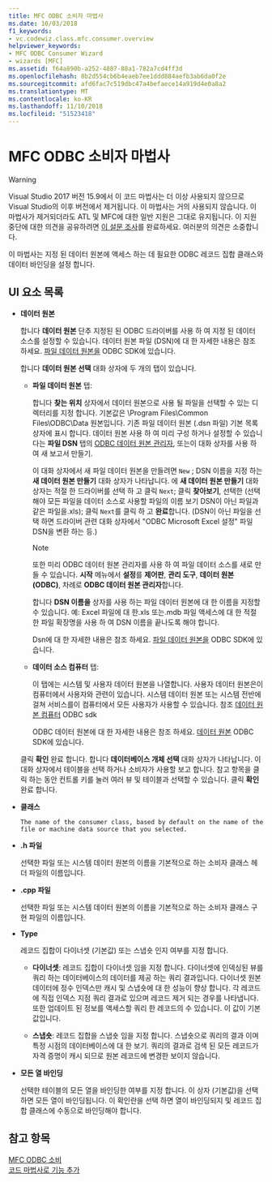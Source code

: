 ```yaml
---
title: MFC ODBC 소비자 마법사
ms.date: 10/03/2018
f1_keywords:
- vc.codewiz.class.mfc.consumer.overview
helpviewer_keywords:
- MFC ODBC Consumer Wizard
- wizards [MFC]
ms.assetid: f64a890b-a252-4887-88a1-782a7cd4ff3d
ms.openlocfilehash: 8b2d554cb6b4eaeb7ee1ddd884aefb3ab6da0f2e
ms.sourcegitcommit: afd6fac7c519dbc47a4befaece14a919d4e0a8a2
ms.translationtype: MT
ms.contentlocale: ko-KR
ms.lasthandoff: 11/10/2018
ms.locfileid: "51523418"
---
```

# <a name="mfc-odbc-consumer-wizard"></a>MFC ODBC 소비자 마법사

> [!WARNING]
> Visual Studio 2017 버전 15.9에서 이 코드 마법사는 더 이상 사용되지 않으므로 Visual Studio의 이후 버전에서 제거됩니다. 이 마법사는 거의 사용되지 않습니다. 이 마법사가 제거되더라도 ATL 및 MFC에 대한 일반 지원은 그대로 유지됩니다. 이 지원 중단에 대한 의견을 공유하려면 [이 설문 조사](https://www.surveymonkey.com/r/QDWKKCN)를 완료하세요. 여러분의 의견은 소중합니다.

이 마법사는 지정 된 데이터 원본에 액세스 하는 데 필요한 ODBC 레코드 집합 클래스와 데이터 바인딩을 설정 합니다.

## <a name="uielement-list"></a>UI 요소 목록

- **데이터 원본**

  합니다 **데이터 원본** 단추 지정된 된 ODBC 드라이버를 사용 하 여 지정 된 데이터 소스를 설정할 수 있습니다. 데이터 원본 파일 (DSN)에 대 한 자세한 내용은 참조 하세요. [파일 데이터 원본을](/previous-versions/windows/desktop/ms715401) ODBC SDK에 있습니다.

  합니다 **데이터 원본 선택** 대화 상자에 두 개의 탭이 있습니다.

  - **파일 데이터 원본** 탭:

     합니다 **찾는 위치** 상자에서 데이터 원본으로 사용 될 파일을 선택할 수 있는 디렉터리를 지정 합니다. 기본값은 \Program Files\Common Files\ODBC\Data 원본입니다. 기존 파일 데이터 원본 (.dsn 파일) 기본 목록 상자에 표시 합니다. 데이터 원본 사용 하 여 미리 구성 하거나 설정할 수 있습니다는 **파일 DSN** 탭의 [ODBC 데이터 원본 관리자](/previous-versions/windows/desktop/ms714024), 또는이 대화 상자를 사용 하 여 새 보고서 만들기.

     이 대화 상자에서 새 파일 데이터 원본을 만들려면 `New` ; DSN 이름을 지정 하는 **새 데이터 원본 만들기** 대화 상자가 나타납니다. 에 **새 데이터 원본 만들기** 대화 상자는 적절 한 드라이버를 선택 하 고 클릭 `Next`; 클릭 **찾아보기**, 선택한 (선택 해야 모든 파일을 데이터 소스로 사용할 파일의 이름 보기 DSN이 아닌 파일과 같은 파일을.xls); 클릭 `Next`를 클릭 하 고 **완료**합니다. (DSN이 아닌 파일을 선택 하면 드라이버 관련 대화 상자에서 "ODBC Microsoft Excel 설정" 파일 DSN을 변환 하는 등.)

     > [!NOTE]
     > 또한 미리 ODBC 데이터 원본 관리자를 사용 하 여 파일 데이터 소스를 새로 만들 수 있습니다. **시작** 메뉴에서 **설정**를 **제어판**, **관리 도구**, **데이터 원본 (ODBC)**, 차례로 **ODBC 데이터 원본 관리자**합니다.

     합니다 **DSN 이름을** 상자를 사용 하는 파일 데이터 원본에 대 한 이름을 지정할 수 있습니다. 예: Excel 파일에 대 한.xls 또는.mdb 파일 액세스에 대 한 적절 한 파일 확장명을 사용 하 여 DSN 이름을 끝나도록 해야 합니다.

     Dsn에 대 한 자세한 내용은 참조 하세요. [파일 데이터 원본을](/previous-versions/windows/desktop/ms715401) ODBC SDK에 있습니다.

  - **데이터 소스 컴퓨터** 탭:

     이 탭에는 시스템 및 사용자 데이터 원본을 나열합니다. 사용자 데이터 원본은이 컴퓨터에서 사용자와 관련이 있습니다. 시스템 데이터 원본 또는 시스템 전반에 걸쳐 서비스를이 컴퓨터에서 모든 사용자가 사용할 수 있습니다. 참조 [데이터 원본 컴퓨터](/previous-versions/windows/desktop/ms710952) ODBC sdk

     ODBC 데이터 원본에 대 한 자세한 내용은 참조 하세요. [데이터 원본](/previous-versions/windows/desktop/ms711688) ODBC SDK에 있습니다.

  클릭 **확인** 완료 합니다. 합니다 **데이터베이스 개체 선택** 대화 상자가 나타납니다. 이 대화 상자에서 테이블을 선택 하거나 소비자가 사용할 보고 합니다. 참고 항목을 클릭 하는 동안 컨트롤 키를 눌러 여러 뷰 및 테이블과 선택할 수 있습니다. 클릭 **확인** 완료 합니다.

- **클래스**

      The name of the consumer class, based by default on the name of the file or machine data source that you selected.

- **.h 파일**

   선택한 파일 또는 시스템 데이터 원본의 이름을 기본적으로 하는 소비자 클래스 헤더 파일의 이름입니다.

- **.cpp 파일**

   선택한 파일 또는 시스템 데이터 원본의 이름을 기본적으로 하는 소비자 클래스 구현 파일의 이름입니다.

- **Type**

   레코드 집합이 다이너셋 (기본값) 또는 스냅숏 인지 여부를 지정 합니다.

   - **다이너셋**: 레코드 집합이 다이너셋 임을 지정 합니다. 다이너셋에 인덱싱된 뷰를 쿼리 하는 데이터베이스의 데이터를 제공 하는 쿼리 결과입니다. 다이너셋 원본 데이터에 정수 인덱스만 캐시 및 스냅숏에 대 한 성능이 향상 합니다. 각 레코드에 직접 인덱스 지점 쿼리 결과로 있으며 레코드 제거 되는 경우를 나타냅니다. 또한 업데이트 된 정보를 액세스할 쿼리 한 레코드의 수 있습니다. 이 값이 기본값입니다.

   - **스냅숏**: 레코드 집합을 스냅숏 임을 지정 합니다. 스냅숏으로 쿼리의 결과 이며 특정 시점의 데이터베이스에 대 한 보기. 쿼리의 결과로 검색 된 모든 레코드가 자격 증명이 캐시 되므로 원본 레코드에 변경한 보이지 않습니다.

- **모든 열 바인딩**

   선택한 테이블의 모든 열을 바인딩한 여부를 지정 합니다. 이 상자 (기본값)을 선택 하면 모든 열이 바인딩됩니다. 이 확인란을 선택 하면 열이 바인딩되지 및 레코드 집합 클래스에 수동으로 바인딩해야 합니다.

## <a name="see-also"></a>참고 항목

[MFC ODBC 소비](../../mfc/reference/adding-an-mfc-odbc-consumer.md)<br/>
[코드 마법사로 기능 추가](../../ide/adding-functionality-with-code-wizards-cpp.md)

